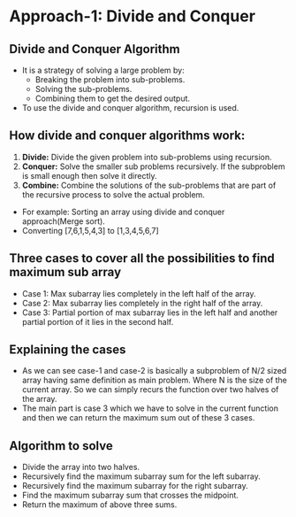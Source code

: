 # Approach-1: Divide and Conquer
## Divide and Conquer Algorithm
* It is a strategy of solving a large problem by:
  * Breaking the problem into sub-problems.
  * Solving the sub-problems.
  * Combining them to get the desired output.
* To use the divide and conquer algorithm, recursion is used.

## How divide and conquer algorithms work:
1. __Divide:__ Divide the given problem into sub-problems using recursion.
2. __Conquer:__ Solve the smaller sub problems recursively. If the subproblem is small enough then solve it directly.
3. __Combine:__ Combine the solutions of the sub-problems that are part of the recursive process to solve the actual problem.
* For example: Sorting an array using divide and conquer approach(Merge sort). 
* Converting [7,6,1,5,4,3] to [1,3,4,5,6,7]

## Three cases to cover all the possibilities to find maximum sub array
- Case 1: Max subarray lies completely in the left half of the array.
- Case 2: Max subarray lies completely in the right half of the array.
- Case 3: Partial portion of max subarray lies in the left half and another partial portion of it lies in the second half.

## Explaining the cases
- As we can see case-1 and case-2 is basically a subproblem of N/2 sized array having same definition as main problem. Where N is the size of the current array. So we can simply recurs the function over two halves of the array.
- The main part is case 3 which we have to solve in the current function and then we can return the maximum sum out of these 3 cases.

## Algorithm to solve
- Divide the array into two halves.
- Recursively find the maximum subarray sum for the left subarray.
- Recursively find the maximum subarray for the right subarray.
- Find the maximum subarray sum that crosses the midpoint.
- Return the maximum of above three sums.